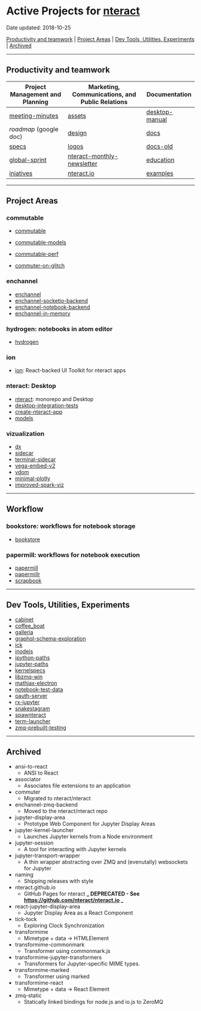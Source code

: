 # Active Projects for [nteract](https://github.com/nteract)

Date updated: 2018-10-25

[Productivity and teamwork](##productivity-and-teamwork) |
[Project Areas](#project-areas) |
[Dev Tools, Utilities, Experiments](#dev-tools-utilities-experiments) |
[Archived](#archived)

---

## Productivity and teamwork

| Project Management and Planning                               | Marketing, Communications, and Public Relations                                     | Documentation                                               |
| ------------------------------------------------------------- | ----------------------------------------------------------------------------------- | ----------------------------------------------------------- |
| [meeting-minutes](https://github.com/nteract/meeting-minutes) | [assets](https://github.com/nteract/assets)                                         | [desktop-manual](https://github.com/nteract/desktop-manual) |
| _roadmap_ (google doc)                                        | [design](https://github.com/nteract/design)                                         | [docs](https://github.com/nteract/docs)                     |
| [specs](https://github.com/nteract/specs)                     | [logos](https://github.com/nteract/logos)                                           | [docs-old](https://github.com/nteract/docs-old)             |
| [global-sprint](https://github.com/nteract/global-sprint)     | [nteract-monthly-newsletter](https://github.com/nteract/nteract-monthly-newsletter) | [education](https://github.com/nteract/education)           |
| [iniatives](https://github.com/nteract/iniatives)             | [nteract.io](https://github.com/nteract/nteract.io)                                 | [examples](https://github.com/nteract/examples)             |

---

## Project Areas

### commutable

- [commutable](https://github.com/nteract/commutable)
- [commutable-models](https://github.com/nteract/commutable-models)
- [commutable-perf](https://github.com/nteract/commutable-perf)

- [commuter-on-glitch](https://github.com/nteract/commuter-on-glitch)

### enchannel

- [enchannel](https://github.com/nteract/enchannel)
- [enchannel-socketio-backend](https://github.com/nteract/enchannel-socketio-backend)
- [enchannel-notebook-backend](https://github.com/nteract/enchannel-notebook-backend)
- [enchannel-in-memory](https://github.com/nteract/enchannel-in-memory)

### hydrogen: notebooks in atom editor

- [hydrogen](https://github.com/nteract/hydrogen)

### ion

- [ion](https://github.com/nteract/ion): React-backed UI Toolkit for nteract apps

### nteract: Desktop

- [nteract](https://github.com/nteract/nteract): monorepo and Desktop
- [desktop-integration-tests](https://github.com/nteract/desktop-integration-tests)
- [create-nteract-app](https://github.com/nteract/create-nteract-app)
- [models](https://github.com/nteract/models)

### vizualization

- [dx](https://github.com/nteract/dx)
- [sidecar](https://github.com/nteract/sidecar)
- [terminal-sidecar](https://github.com/nteract/terminal-sidecar)
- [vega-embed-v2](https://github.com/nteract/vega-embed-v2)
- [vdom](https://github.com/nteract/vdom)
- [minimal-plotly](https://github.com/nteract/minimal-plotly)
- [improved-spark-viz](https://github.com/nteract/improved-spark-viz)

---

## Workflow

### bookstore: workflows for notebook storage

- [bookstore](https://github.com/nteract/bookstore)

### papermill: workflows for notebook execution

- [papermill](https://github.com/nteract/papermill)
- [papermillr](https://github.com/nteract/papermillr)
- [scrapbook](https://github.com/nteract/scrapbook)

---

## Dev Tools, Utilities, Experiments

- [cabinet](https://github.com/nteract/cabinet)
- [coffee_boat](https://github.com/nteract/coffee_boat)
- [galleria](https://github.com/nteract/galleria)
- [graphql-schema-exploration](https://github.com/nteract/graphql-schema-exploration)
- [ick](https://github.com/nteract/ick)
- [inodejs](https://github.com/nteract/inodejs)
- [ipython-paths](https://github.com/nteract/ipython-paths)
- [jupyter-paths](https://github.com/nteract/jupyter-paths)
- [kernelspecs](https://github.com/nteract/kernelspecs)
- [libzmq-win](https://github.com/nteract/libzmq-win)
- [mathjax-electron](https://github.com/nteract/mathjax-electron)
- [notebook-test-data](https://github.com/nteract/notebook-test-data)
- [oauth-server](https://github.com/nteract/oauth-server)
- [rx-jupyter](https://github.com/nteract/rx-jupyter)
- [snakestagram](https://github.com/nteract/snakestagram)
- [spawnteract](https://github.com/nteract/spawnteract)
- [term-launcher](https://github.com/nteract/term-launcher)
- [zmq-prebuilt-testing](https://github.com/nteract/vega-embed-v2)

---

## Archived

- ansi-to-react
  - ANSI to React
- associator
  - Associates file extensions to an application
- commuter
  - Migrated to nteract/nteract
- enchannel-zmq-backend
  - Moved to the nteract/nteract repo
- jupyter-display-area
  - Prototype Web Component for Jupyter Display Areas
- jupyter-kernel-launcher
  - Launches Jupyter kernels from a Node environment
- jupyter-session
  - A tool for interacting with Jupyter kernels
- jupyter-transport-wrapper
  - A thin wrapper abstracting over ZMQ and (evenutally) websockets for Jupyter
- naming
  - Shipping releases with style
- nteract.github.io
  - GitHub Pages for nteract **_ DEPRECATED - See https://github.com/nteract/nteract.io _**
- react-jupyter-display-area
  - Jupyter Display Area as a React Component
- tick-tock
  - Exploring Clock Synchronization
- transformime
  - Mimetype + data -> HTMLElement
- transformime-commonmark
  - Transformer using commonmark.js
- transformime-jupyter-transformers
  - Transformers for Jupyter-specific MIME types.
- transformime-marked
  - Transformer using marked
- transformime-react
  - Mimetype + data -> React Element
- zmq-static
  - Statically linked bindings for node.js and io.js to ZeroMQ
